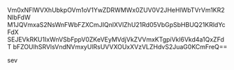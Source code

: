Vm0xNFlWVXhUbkpOVm1oV1YwZDRWMWx0ZUV0V2JHeHlWbTVrVm1KR2NIbFdW
M1JQVmxaS2NsWnFWbFZXCmJIQnlXVlZhU21Rd05VbGpSbHBUQ21KRldYcFdX
SEJEVkRKU1IxWnVSbFppV0ZKeVEyMVdjVkZVVmxKTgpiVkl6Vkd4a1QxZFdT
bFZOUlhSRVlsVndNVmxyUlRsUVVXOUxXVzVLZHdvS2JuaG0KCmFreQ==

sev